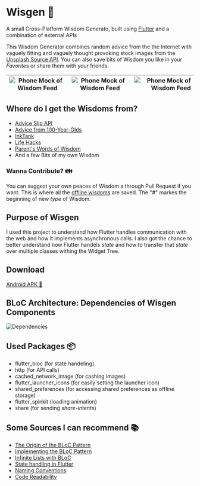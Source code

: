 # Wisgen 🔮

A small Cross-Platform Wisdom Generato, built using [Flutter](https://flutter.dev/) and a combination of external APIs

This Wisdom Generator combines random advice from the the Internet with vaguely fitting and vaguely thought provoking stock images from the [Unsplash Source API](https://source.unsplash.com/). 
You can also save bits of Wisdom you like in your _Favorites_ or share them with your friends.



| ![Phone Mock of Wisdom Feed](https://github.com/Fasust/wisgen/blob/master/.additional_material/mock-feed-1.png) | ![Phone Mock of Wisdom Feed](https://github.com/Fasust/wisgen/blob/master/.additional_material/mock-feed-2.png) | ![Phone Mock of Wisdom Feed](https://github.com/Fasust/wisgen/blob/master/.additional_material/mock-feed-3.png) |
| -------------------------------------------------------------------------------------------------------------- | :------------------------------------------------------------------------------------------------------------: | -------------------------------------------------------------------------------------------------------------: |

## Where do I get the Wisdoms from?
- [Advice Slip API](https://api.adviceslip.com)
- [Advice from 100-Year-Olds](http://mentalfloss.com/article/54286/100-pieces-advice-100-year-olds)
- [InkTank](https://inktank.fi/28-of-the-best-pieces-of-advice-about-life-youll-ever-read/)
- [Life Hacks](https://www.lifehack.org/articles/lifestyle/50-life-lessons-that-people-arent-told-about.html)
- [Parent's Words of Wisdom](https://www.huffpost.com/entry/parents-words-of-wisdom_b_5598671)
- And a few Bits of my own Wisdom

### Wanna Contribute? 👪
You can suggest your own peaces of Wisdom a through Pull Request if you want. This is where all the [offline wisdoms](https://github.com/Fasust/wisgen/blob/master/assets/advice.txt) are saved. The "#" markes the beginning of new _type_ of Wisdom.

## Purpose of Wisgen
I used this project to understand how Flutter handles communication with the web and how it implements asynchronous calls. I also got the chance to better understand how Flutter handels _state_ and how to transfer that _state_ over multiple classes withing the Widget Tree.

## Download
[Android APK 📲](https://github.com/Fasust/wisgen/releases)

## BLoC Architecture: Dependencies of Wisgen Components
![Dependencies](https://github.com/Fasust/wisgen/blob/master/.additional_material/architecture/depencies_wisgen.png)

## Used Packages 📦
- flutter_bloc (for state handeling)
- http (for API calls)
- cached_network_image (for cashing images)
- flutter_launcher_icons (for easily setting the launcher icon)
- shared_preferences (for accessing shared preferences as offline storage)
- flutter_spinkit (loading animation)
- share (for sending _share-intents_)
 
## Some Sources I can recommend 📚
- [The Origin of the BLoC Pattern](https://www.youtube.com/watch?v=PLHln7wHgPE)
- [Implementing the BLoC Pattern](https://www.didierboelens.com/2018/08/reactive-programming---streams---bloc/)
- [Infinite Lists with BLoC](https://felangel.github.io/bloc/#/flutterinfinitelisttutorial)
- [State handling in Flutter](https://www.youtube.com/watch?v=d_m5csmrf7I)
- [Naming Conventions](https://dart.dev/guides/language/effective-dart/style)
- [Code Readability](https://iirokrankka.com/2018/06/18/putting-build-methods-on-a-diet/)
